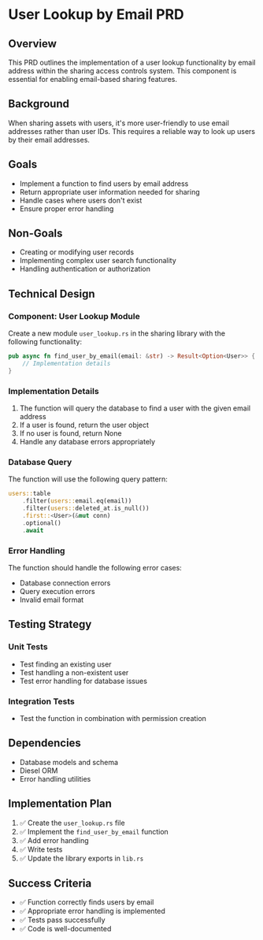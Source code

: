 # User Lookup by Email PRD

## Overview
This PRD outlines the implementation of a user lookup functionality by email address within the sharing access controls system. This component is essential for enabling email-based sharing features.

## Background
When sharing assets with users, it's more user-friendly to use email addresses rather than user IDs. This requires a reliable way to look up users by their email addresses.

## Goals
- Implement a function to find users by email address
- Return appropriate user information needed for sharing
- Handle cases where users don't exist
- Ensure proper error handling

## Non-Goals
- Creating or modifying user records
- Implementing complex user search functionality
- Handling authentication or authorization

## Technical Design

### Component: User Lookup Module

Create a new module `user_lookup.rs` in the sharing library with the following functionality:

```rust
pub async fn find_user_by_email(email: &str) -> Result<Option<User>> {
    // Implementation details
}
```

### Implementation Details

1. The function will query the database to find a user with the given email address
2. If a user is found, return the user object
3. If no user is found, return None
4. Handle any database errors appropriately

### Database Query

The function will use the following query pattern:

```rust
users::table
    .filter(users::email.eq(email))
    .filter(users::deleted_at.is_null())
    .first::<User>(&mut conn)
    .optional()
    .await
```

### Error Handling

The function should handle the following error cases:
- Database connection errors
- Query execution errors
- Invalid email format

## Testing Strategy

### Unit Tests
- Test finding an existing user
- Test handling a non-existent user
- Test error handling for database issues

### Integration Tests
- Test the function in combination with permission creation

## Dependencies
- Database models and schema
- Diesel ORM
- Error handling utilities

## Implementation Plan
1. ✅ Create the `user_lookup.rs` file
2. ✅ Implement the `find_user_by_email` function
3. ✅ Add error handling
4. ✅ Write tests
5. ✅ Update the library exports in `lib.rs`

## Success Criteria
- ✅ Function correctly finds users by email
- ✅ Appropriate error handling is implemented
- ✅ Tests pass successfully
- ✅ Code is well-documented
